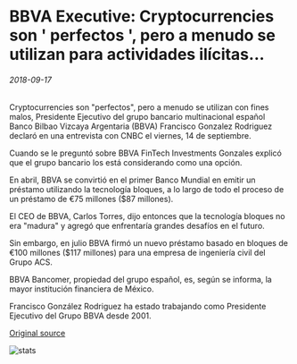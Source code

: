 # BBVA Executive: Cryptocurrencies son ' perfectos ', pero a menudo se utilizan para actividades ilícitas...

###### 2018-09-17

Cryptocurrencies son "perfectos", pero a menudo se utilizan con fines malos, Presidente Ejecutivo del grupo bancario multinacional español Banco Bilbao Vizcaya Argentaria (BBVA) Francisco Gonzalez Rodriguez declaró en una entrevista con CNBC el viernes, 14 de septiembre.

Cuando se le preguntó sobre BBVA FinTech Investments Gonzales explicó que el grupo bancario los está considerando como una opción.

En abril, BBVA se convirtió en el primer Banco Mundial en emitir un préstamo utilizando la tecnología bloques, a lo largo de todo el proceso de un préstamo de €75 millones ($87 millones).

El CEO de BBVA, Carlos Torres, dijo entonces que la tecnología bloques no era "madura" y agregó que enfrentaría grandes desafíos en el futuro.

Sin embargo, en julio BBVA firmó un nuevo préstamo basado en bloques de €100 millones ($117 millones) para una empresa de ingeniería civil del Grupo ACS.

BBVA Bancomer, propiedad del grupo español, es, según se informa, la mayor institución financiera de México.

Francisco González Rodriguez ha estado trabajando como Presidente Ejecutivo del Grupo BBVA desde 2001.

[Original source](https://cointelegraph.com/news/bbva-executive-cryptocurrencies-are-perfect-but-often-used-for-illicit-activities)

![stats](https://c.statcounter.com/11760860/0/a89fa40b/1/ "stats")